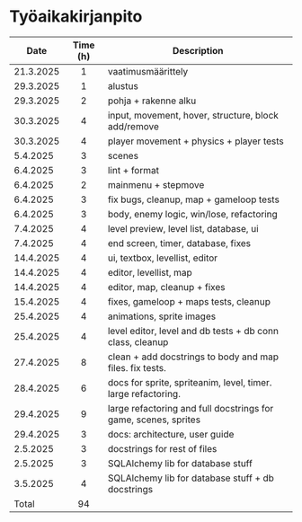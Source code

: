 # Työaikakirjanpito

| Date       | Time (h) | Description                                                     |
|------------|:--------:|-----------------------------------------------------------------|
| 21.3.2025  | 1        | vaatimusmäärittely                                              |
| 29.3.2025  | 1        | alustus                                                         |
| 29.3.2025  | 2        | pohja + rakenne alku                                            |
| 30.3.2025  | 4        | input, movement, hover, structure, block add/remove             |
| 30.3.2025  | 4        | player movement + physics + player tests                        |
| 5.4.2025   | 3        | scenes                                                          |
| 6.4.2025   | 3        | lint + format                                                   |
| 6.4.2025   | 2        | mainmenu + stepmove                                             |
| 6.4.2025   | 3        | fix bugs, cleanup, map + gameloop tests                         |
| 6.4.2025   | 3        | body, enemy logic, win/lose, refactoring                        |
| 7.4.2025   | 4        | level preview, level list, database, ui                         |
| 7.4.2025   | 4        | end screen, timer, database, fixes                              |
| 14.4.2025  | 4        | ui, textbox, levellist, editor                                  |
| 14.4.2025  | 4        | editor, levellist, map                                          |
| 14.4.2025  | 4        | editor, map, cleanup + fixes                                    |
| 15.4.2025  | 4        | fixes, gameloop + maps tests, cleanup                           |
| 25.4.2025  | 4        | animations, sprite images                                       |
| 25.4.2025  | 4        | level editor, level and db tests + db conn class, cleanup       |
| 27.4.2025  | 8        | clean + add docstrings to body and map files. fix tests.        |
| 28.4.2025  | 6        | docs for sprite, spriteanim, level, timer. large refactoring.   |
| 29.4.2025  | 9        | large refactoring and full docstrings for game, scenes, sprites |
| 29.4.2025  | 3        | docs: architecture, user guide                                  |
| 2.5.2025   | 3        | docstrings for rest of files                                    |
| 2.5.2025   | 3        | SQLAlchemy lib for database stuff                               |
| 3.5.2025   | 4        | SQLAlchemy lib for database stuff + db docstrings               |
| Total      | 94       |                                                                 |
